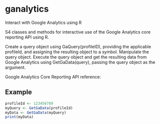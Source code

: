 ganalytics
==========

Interact with Google Analytics using R

S4 classes and methods for interactive use of the Google Analytics core reporting API using R.

Create a query object using GaQuery(profileID), providing the applicable profileId, and assigning the resulting object to a symbol.
Manipulate the query object.
Execute the query object and get the resulting data from Google Analytics using GetGaData(query), passing the query object as the argument.

Google Analytics Core Reporting API reference: 

Example
-------
```r
profileId <- 123456789
myQuery <- GetGaData(profileId)
myData <- GetGaData(myQuery)
print(myData)
```